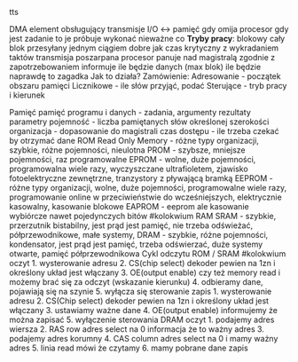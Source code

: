 tts

DMA
	element obsługujący transmisje I/O <-> pamięć
	gdy omija procesor
	gdy jest zadanie to je próbuje wykonać nieważne co
	**Tryby pracy**:
		blokowy
			cały blok przesyłany jednym ciągiem
			dobre jak czas krytyczny
		z wykradaniem taktów
			transmisja poszarpana
			procesor panuje nad magistralą
		zgodnie z zapotrzebowaniem
			informuje ile będzie danych (max blok)
			ile będzie naprawdę to zagadka
	Jak to działa?
		Zamówienie:
			Adresowanie - początek obszaru pamięci
			Licznikowe - ile słów przyjąć, podać
			Sterujące - tryb pracy i kierunek


Pamięć
	pamięć programu i danych - zadania, argumenty rezultaty
	parametry
		pojemność - liczba pamiętanych słów określonej szerokości
		organizacja - dopasowanie do magistrali
		czas dostępu - ile trzeba czekać by otrzymać dane
	ROM
		Read Only Memory - różne typy organizacji, szybkie, różne pojemności, nieulotna
		PROM - szybsze, mniejsze pojemności, raz programowalne
		EPROM - wolne, duże pojemności, programowalna wiele razy, wyczyszczane ultrafioletem, zjawisko fotoelektryczne zewnętrzne, tranzystory z pływającą bramką
		EEPROM - różne typy organizacji, wolne, duże pojemności, programowalne wiele razy, programowanie online w przeciwieństwie do wcześniejszych, elektrycznie kasowalny, kasowanie blokowe
		EAPROM - eeprom ale kasowanie wybiórcze nawet pojedynczych bitów #kolokwium 
	RAM
		SRAM - szybkie, przerzutnik bistabilny, jest prąd jest pamięć, nie trzeba odświeżać, półprzewodnikowe, małe systemy, 
		DRAM - szybkie, różne pojemności, kondensator, jest prąd jest pamięć, trzeba odświerzać, duże systemy otwarte, pamięć półprzewodnikowa
	Cykl odczytu ROM / SRAM
		#kolokwium 
		oczyt
		1. wysterowanie adresu
		2. CS(chip select) dekoder pewien na 1zn i określony układ jest włączany
		3. OE(output enable) czy też memory read i możemy brać się za odczyt (wskazanie kierunku) 
		4. odbieramy dane, pojawiają się na szynie
		5. wyłącza się sterowanie
		zapis
		1. wysterowanie adresu
		2. CS(Chip select) dekoder pewien na 1zn i określony układ jest włączany
		3. ustawiamy ważne dane
		4. OE(output enable) informujemy że można zapisać
		5. wyłączenie sterowania
	DRAM
		oczyt
		1. podajemy adres wiersza
		2. RAS row adres select na 0 informacja że to ważny adres
		3. podajemy adres korumny
		4. CAS column adres select na 0 i mamy ważny adres
		5. linia read mówi że czytamy
		6. mamy pobrane dane
		zapis
		
